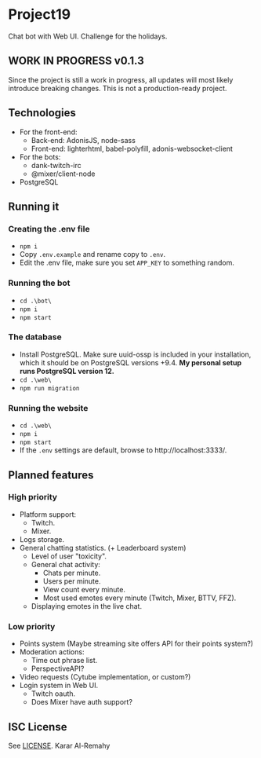 # Project19
Chat bot with Web UI. Challenge for the holidays.

## WORK IN PROGRESS v0.1.3
Since the project is still a work in progress, all updates will most likely introduce breaking changes. This is not a production-ready project.

## Technologies
  * For the front-end:
    * Back-end: AdonisJS, node-sass
    * Front-end: lighterhtml, babel-polyfill, adonis-websocket-client
  * For the bots:
    * dank-twitch-irc
    * @mixer/client-node
  * PostgreSQL

## Running it
### Creating the .env file
  * `npm i`
  * Copy `.env.example` and rename copy to `.env`.
  * Edit the .env file, make sure you set `APP_KEY` to something random.
### Running the bot
  * `cd .\bot\`
  * `npm i`
  * `npm start`
### The database
  * Install PostgreSQL. Make sure uuid-ossp is included in your installation, which it should be on PostgreSQL versions +9.4. **My personal setup runs PostgreSQL version 12.**
  * `cd .\web\`
  * `npm run migration`
### Running the website
  * `cd .\web\`
  * `npm i`
  * `npm start`
  * If the `.env` settings are default, browse to http://localhost:3333/.

## Planned features
### High priority
  * Platform support:
    * Twitch.
    * Mixer.
  * Logs storage.
  * General chatting statistics. (+ Leaderboard system)
    * Level of user "toxicity".
    * General chat activity:
      * Chats per minute.
      * Users per minute.
      * View count every minute.
      * Most used emotes every minute (Twitch, Mixer, BTTV, FFZ).
    * Displaying emotes in the live chat.
### Low priority
  * Points system (Maybe streaming site offers API for their points system?)
  * Moderation actions:
    * Time out phrase list.
    * PerspectiveAPI?
  * Video requests (Cytube implementation, or custom?)
  * Login system in Web UI.
    * Twitch oauth.
    * Does Mixer have auth support?

## ISC License
See [LICENSE](LICENSE). Karar Al-Remahy
